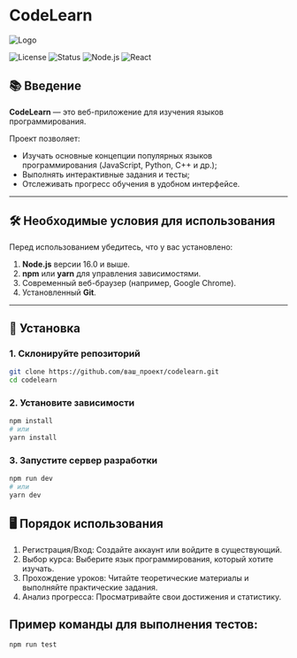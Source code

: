 # **CodeLearn**  
![Logo](https://img.c3dt.com/b2xHTklreTA4eWtGM3RHcFdJeUJrZz09)  

![License](https://img.shields.io/badge/license-MIT-blue) 
![Status](https://img.shields.io/badge/status-active-success) 
![Node.js](https://img.shields.io/badge/node.js-v16.0+-green) 
![React](https://img.shields.io/badge/react-v18.0+-blue)

## 📚 Введение  
**CodeLearn** — это веб-приложение для изучения языков программирования.  

Проект позволяет:  
- Изучать основные концепции популярных языков программирования (JavaScript, Python, C++ и др.);  
- Выполнять интерактивные задания и тесты;  
- Отслеживать прогресс обучения в удобном интерфейсе.  

---

## 🛠 Необходимые условия для использования  
Перед использованием убедитесь, что у вас установлено:  
1. **Node.js** версии 16.0 и выше.  
2. **npm** или **yarn** для управления зависимостями.  
3. Современный веб-браузер (например, Google Chrome).  
4. Установленный **Git**.

---

## 🚀 Установка  

### 1. Склонируйте репозиторий  
```bash
git clone https://github.com/ваш_проект/codelearn.git  
cd codelearn
```
### 2. Установите зависимости 
```bash
npm install  
# или
yarn install  
```
### 3. Запустите сервер разработки
```bash
npm run dev  
# или
yarn dev   
```
## 🖥 Порядок использования 
1. Регистрация/Вход: Создайте аккаунт или войдите в существующий.  
2. Выбор курса: Выберите язык программирования, который хотите изучать. 
3. Прохождение уроков: Читайте теоретические материалы и выполняйте практические задания.
4. Анализ прогресса: Просматривайте свои достижения и статистику.
## Пример команды для выполнения тестов:
```bash
npm run test
```
